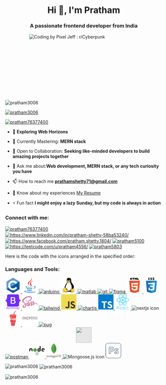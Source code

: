 <h1 align="center">Hi 👋, I'm Pratham</h1>
<h3 align="center">A passionate frontend developer from India</h3>

<div style="display: flex; justify-content: center; align-items: center; width:"800px">
    <img src="https://i.redd.it/n8agw6z2smyb1.gif" jsaction="VQAsE" class="sFlh5c pT0Scc iPVvYb" style="max-width: 1920px; height: 197px; margin: 0.5px 0px; width: 351px;" alt="Coding by Pixel Jeff : r/Cyberpunk" jsname="kn3ccd">
</div>


<p align="left"> <img src="https://komarev.com/ghpvc/?username=pratham3006&label=Profile%20views&color=0e75b6&style=flat" alt="pratham3006" /> </p>

<p align="left"> <a href="https://github.com/ryo-ma/github-profile-trophy"><img src="https://github-profile-trophy.vercel.app/?username=pratham3006" alt="pratham3006" /></a> </p>

<p align="left"> <a href="https://twitter.com/pratham76377400" target="blank"><img src="https://img.shields.io/twitter/follow/pratham76377400?logo=twitter&style=for-the-badge" alt="pratham76377400" /></a> </p>

- 🔭 **Exploring Web Horizons**

- 🌱 Currently Mastering: **MERN stack**

- 👯 Open to Collaboration: **Seeking like-minded developers to build amazing projects together**

- 💬 Ask me about:**Web development, MERN stack, or any tech curiosity you have**

- 📫 How to reach me **prathamshetty71@gmail.com**

- 📄 Know about my experiences <a href="https://drive.google.com/file/d/1rDEdzagtoWB3cs09OTMKWL1nDEk037zy/view?usp=sharing">My Resume</a>

- ⚡ Fun fact **I might enjoy a lazy Sunday, but my code is always in action**

<h3 align="left">Connect with me:</h3>
<p align="left">
<a href="https://twitter.com/pratham76377400" target="blank"><img align="center" src="https://raw.githubusercontent.com/rahuldkjain/github-profile-readme-generator/master/src/images/icons/Social/twitter.svg" alt="pratham76377400" height="30" width="40" /></a>
<a href="https://linkedin.com/in/https://www.linkedin.com/in/pratham-shetty-58ba53240/" target="blank"><img align="center" src="https://raw.githubusercontent.com/rahuldkjain/github-profile-readme-generator/master/src/images/icons/Social/linked-in-alt.svg" alt="https://www.linkedin.com/in/pratham-shetty-58ba53240/" height="30" width="40" /></a>
<a href="https://fb.com/https://www.facebook.com/pratham.shetty.1804" target="blank"><img align="center" src="https://raw.githubusercontent.com/rahuldkjain/github-profile-readme-generator/master/src/images/icons/Social/facebook.svg" alt="https://www.facebook.com/pratham.shetty.1804/" height="30" width="40" /></a>
<a href="https://instagram.com/pratham5100" target="blank"><img align="center" src="https://raw.githubusercontent.com/rahuldkjain/github-profile-readme-generator/master/src/images/icons/Social/instagram.svg" alt="pratham5100" height="30" width="40" /></a>
<a href="https://www.leetcode.com/https://leetcode.com/u/pratham4556/" target="blank"><img align="center" src="https://raw.githubusercontent.com/rahuldkjain/github-profile-readme-generator/master/src/images/icons/Social/leet-code.svg" alt="https://leetcode.com/u/pratham4556/" height="30" width="40" /></a>
<a href="https://discord.gg/pratham5803" target="blank"><img align="center" src="https://raw.githubusercontent.com/rahuldkjain/github-profile-readme-generator/master/src/images/icons/Social/discord.svg" alt="pratham5803" height="30" width="40" /></a>
</p>

Here is the code with the icons arranged in the specified order:


<h3 align="left">Languages and Tools:</h3>
<p align="left">
  <a href="https://www.cprogramming.com/" target="_blank" rel="noreferrer">
    <img src="https://raw.githubusercontent.com/devicons/devicon/master/icons/c/c-original.svg" alt="c" width="50" height="50"/>
  </a>
  <a href="https://www.java.com" target="_blank" rel="noreferrer">
    <img src="https://raw.githubusercontent.com/devicons/devicon/master/icons/java/java-original.svg" alt="java" width="50" height="50"/>
  </a>
  <a href="https://www.arduino.cc/" target="_blank" rel="noreferrer">
    <img src="https://cdn.worldvectorlogo.com/logos/arduino-1.svg" alt="arduino" width="50" height="50"/>
  </a>
  <a href="https://www.linux.org/" target="_blank" rel="noreferrer">
    <img src="https://raw.githubusercontent.com/devicons/devicon/master/icons/linux/linux-original.svg" alt="linux" width="50" height="50"/>
  </a>
  <a href="https://www.mathworks.com/" target="_blank" rel="noreferrer">
    <img src="https://upload.wikimedia.org/wikipedia/commons/2/21/Matlab_Logo.png" alt="matlab" width="50" height="50"/>
  </a>
  <a href="https://git-scm.com/" target="_blank" rel="noreferrer">
    <img src="https://www.vectorlogo.zone/logos/git-scm/git-scm-icon.svg" alt="git" width="50" height="50"/>
  </a>
  <a href="https://www.figma.com/" target="_blank" rel="noreferrer">
    <img src="https://www.vectorlogo.zone/logos/figma/figma-icon.svg" alt="figma" width="50" height="50"/>
  </a>
  <a href="https://www.w3.org/html/" target="_blank" rel="noreferrer">
    <img src="https://raw.githubusercontent.com/devicons/devicon/master/icons/html5/html5-original-wordmark.svg" alt="html5" width="50" height="50"/>
  </a>
  <a href="https://www.w3schools.com/css/" target="_blank" rel="noreferrer">
    <img src="https://raw.githubusercontent.com/devicons/devicon/master/icons/css3/css3-original-wordmark.svg" alt="css3" width="50" height="50"/>
  </a>
  <a href="https://getbootstrap.com" target="_blank" rel="noreferrer">
    <img src="https://raw.githubusercontent.com/devicons/devicon/master/icons/bootstrap/bootstrap-plain-wordmark.svg" alt="bootstrap" width="50" height="50"/>
  </a>
  <a href="https://sass-lang.com" target="_blank" rel="noreferrer">
    <img src="https://raw.githubusercontent.com/devicons/devicon/master/icons/sass/sass-original.svg" alt="sass" width="50" height="50"/>
  </a>
  <a href="https://tailwindcss.com/" target="_blank" rel="noreferrer">
    <img src="https://www.vectorlogo.zone/logos/tailwindcss/tailwindcss-icon.svg" alt="tailwind" width="50" height="50"/>
  </a>
  <a href="https://developer.mozilla.org/en-US/docs/Web/JavaScript" target="_blank" rel="noreferrer">
    <img src="https://raw.githubusercontent.com/devicons/devicon/master/icons/javascript/javascript-original.svg" alt="javascript" width="50" height="50"/>
  </a>
  <a href="https://www.chartjs.org" target="_blank" rel="noreferrer">
    <img src="https://www.chartjs.org/media/logo-title.svg" alt="chartjs" width="50" height="50"/>
  </a>
  <a href="https://www.typescriptlang.org/" target="_blank" rel="noreferrer">
    <img src="https://raw.githubusercontent.com/devicons/devicon/master/icons/typescript/typescript-original.svg" alt="typescript" width="50" height="50"/>
  </a>
  <a href="https://reactjs.org/" target="_blank" rel="noreferrer">
    <img src="https://raw.githubusercontent.com/devicons/devicon/master/icons/react/react-original-wordmark.svg" alt="react" width="50" height="50"/>
  </a>
  <a><img src="https://static-00.iconduck.com/assets.00/nextjs-icon-512x309-yynfidez.png" loading="lazy" class="icon loaded" onload="LoadUtils.handleImageLoad(this);" onerror="LoadUtils.handleImageLoadError(this);" alt="nextjs icon" title="nextjs icon" data-alternate="https://d1rs1tqcxzgl1z.cloudfront.net/iconduck/image/upload/w_614,h_614,c_fit/f_png/e_colorize:0,co_rgb:000000/w_644,h_644,c_lpad/e_trim:1/w_512,h_512,c_fit/s3.prod/assets.00/asst4z0ms4fs" width="80" height="70"></a>
  <a href="https://gulpjs.com" target="_blank" rel="noreferrer">
    <img src="https://raw.githubusercontent.com/devicons/devicon/master/icons/gulp/gulp-plain.svg" alt="gulp" width="50" height="50"/>
  </a>
  <a href="https://expressjs.com" target="_blank" rel="noreferrer">
    <img src="https://raw.githubusercontent.com/devicons/devicon/master/icons/express/express-original-wordmark.svg" alt="express" width="50" height="50"/>
  </a>
  <a href="https://pugjs.org" target="_blank" rel="noreferrer">
    <img src="https://cdn.worldvectorlogo.com/logos/pug.svg" alt="pug" width="50" height="50"/>
  </a>
  <a><img style="display: block;-webkit-user-select: none;margin: auto;background-color: hsl(0, 0%, 90%);transition: background-color 300ms;" src="https://cdn.iconscout.com/icon/free/png-512/free-handlebars-2-1175024.png?f=webp&amp;w=256" width="50" height="50"></a>
  <a href="https://postman.com" target="_blank" rel="noreferrer">
    <img src="https://www.vectorlogo.zone/logos/getpostman/getpostman-icon.svg" alt="postman" width="50" height="50"/>
  </a>
  <a href="https://nodejs.org" target="_blank" rel="noreferrer">
    <img src="https://raw.githubusercontent.com/devicons/devicon/master/icons/nodejs/nodejs-original-wordmark.svg" alt="nodejs" width="50" height="50"/>
  </a>
  <a href="https://www.mongodb.com/" target="_blank" rel="noreferrer">
    <img src="https://raw.githubusercontent.com/devicons/devicon/master/icons/mongodb/mongodb-original-wordmark.svg" alt="mongodb" width="50" height="50"/>
  </a>
    <a>
       <img src="https://icon.icepanel.io/Technology/svg/Mongoose.js.svg" alt="Mongoose.js icon" height="70" width="70" />
    </a>
  <a href="https://www.photoshop.com/en" target="_blank" rel="noreferrer">
    <img src="https://raw.githubusercontent.com/devicons/devicon/master/icons/photoshop/photoshop-line.svg" alt="photoshop" width="50" height="50"/>
  </a>
</p>




<p><img align="left" src="https://github-readme-stats.vercel.app/api/top-langs?username=pratham3006&show_icons=true&locale=en&layout=compact" alt="pratham3006" /></p>

<p>&nbsp;<img align="center" src="https://github-readme-stats.vercel.app/api?username=pratham3006&show_icons=true&locale=en" alt="pratham3006" /></p>

<p><img align="center" src="https://github-readme-streak-stats.herokuapp.com/?user=pratham3006&" alt="pratham3006" /></p>
